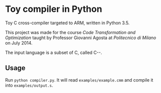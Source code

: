 # Toy compiler in Python

Toy C cross-compiler targeted to ARM, written in Python 3.5.

This project was made for the course *Code Transformation and Optimization* 
taught by Professor Giovanni Agosta at *Politecnico di Milano* on July 2014.

The input language is a subset of C, called C--.

## Usage

Run ```python compiler.py```. It will read ```examples/example.cmm``` and
compile it into ```examples/output.s```.
